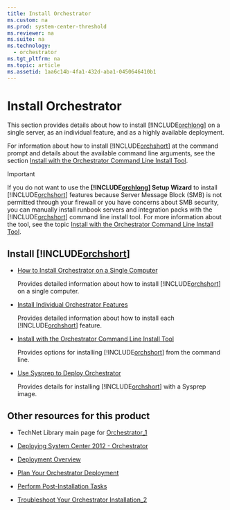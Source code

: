 ```yaml
---
title: Install Orchestrator
ms.custom: na
ms.prod: system-center-threshold
ms.reviewer: na
ms.suite: na
ms.technology: 
  - orchestrator
ms.tgt_pltfrm: na
ms.topic: article
ms.assetid: 1aa6c14b-4fa1-432d-aba1-0450646410b1
---
```

# Install Orchestrator
This section provides details about how to install [!INCLUDE[orchlong](../../orch/deploy/includes/orchlong_md.md)] on a single server, as an individual feature, and as a highly available deployment.  
  
For information about how to install [!INCLUDE[orchshort](../../om/manage/includes/orchshort_md.md)] at the command prompt and details about the available command line arguments, see the section [Install with the Orchestrator Command Line Install Tool](../../orch/deploy/Install-with-the-Orchestrator-Command-Line-Install-Tool.md).  
  
> [!IMPORTANT]  
> If you do not want to use the **[!INCLUDE[orchlong](../../orch/deploy/includes/orchlong_md.md)] Setup Wizard** to install [!INCLUDE[orchshort](../../om/manage/includes/orchshort_md.md)] features because Server Message Block \(SMB\) is not permitted through your firewall or you have concerns about SMB security, you can manually install runbook servers and integration packs with the [!INCLUDE[orchshort](../../om/manage/includes/orchshort_md.md)] command line install tool. For more information about the tool, see the topic [Install with the Orchestrator Command Line Install Tool](../../orch/deploy/Install-with-the-Orchestrator-Command-Line-Install-Tool.md).  
  
## Install [!INCLUDE[orchshort](../../om/manage/includes/orchshort_md.md)]  
  
-   [How to Install Orchestrator on a Single Computer](../../orch/deploy/How-to-Install-Orchestrator-on-a-Single-Computer.md)  
  
    Provides detailed information about how to install [!INCLUDE[orchshort](../../om/manage/includes/orchshort_md.md)] on a single computer.  
  
-   [Install Individual Orchestrator Features](../../orch/deploy/Install-Individual-Orchestrator-Features.md)  
  
    Provides detailed information about how to install each [!INCLUDE[orchshort](../../om/manage/includes/orchshort_md.md)] feature.  
  
-   [Install with the Orchestrator Command Line Install Tool](../../orch/deploy/Install-with-the-Orchestrator-Command-Line-Install-Tool.md)  
  
    Provides options for installing [!INCLUDE[orchshort](../../om/manage/includes/orchshort_md.md)] from the command line.  
  
-   [Use Sysprep to Deploy Orchestrator](../../orch/deploy/Use-Sysprep-to-Deploy-Orchestrator.md)  
  
    Provides details for installing [!INCLUDE[orchshort](../../om/manage/includes/orchshort_md.md)] with a Sysprep image.  
  
## Other resources for this product  
  
-   TechNet Library main page for [Orchestrator_1](../Topic/Orchestrator_1.md)  
  
-   [Deploying System Center 2012 - Orchestrator](../../orch/deploy/Deploying-System-Center-2012---Orchestrator.md)  
  
-   [Deployment Overview](../../orch/deploy/Deployment-Overview.md)  
  
-   [Plan Your Orchestrator Deployment](../../orch/deploy/Plan-Your-Orchestrator-Deployment.md)  
  
-   [Perform Post-Installation Tasks](../../orch/deploy/Perform-Post-Installation-Tasks.md)  
  
-   [Troubleshoot Your Orchestrator Installation_2](../../orch/deploy/Troubleshoot-Your-Orchestrator-Installation_2.md)  
  
